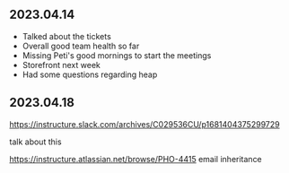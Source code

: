## 2023.04.14

- Talked about the tickets
- Overall good team health so far
- Missing Peti's good mornings to start the meetings
- Storefront next week
- Had some questions regarding heap

## 2023.04.18

https://instructure.slack.com/archives/C029536CU/p1681404375299729

talk about this

https://instructure.atlassian.net/browse/PHO-4415 email inheritance